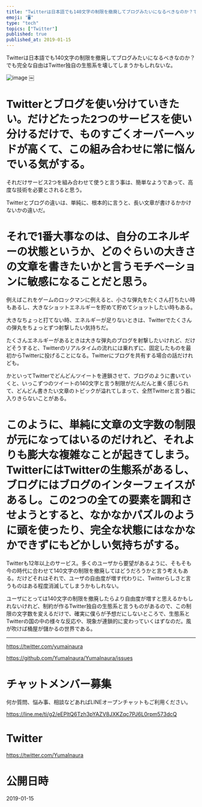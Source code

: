 ```yaml
---
title: "Twitterは日本語でも140文字の制限を撤廃してブログみたいになるべきなのか？でも完全な自由はTwitter独自の生態系を壊してしまうか"
emoji: "🖥"
type: "tech"
topics: ["Twitter"]
published: true
published_at: 2019-01-15
---
```


Twitterは日本語でも140文字の制限を撤廃してブログみたいになるべきなのか？でも完全な自由はTwitter独自の生態系を壊してしまうかもしれないな。

![image](https://user-images.githubusercontent.com/13635059/51148196-9a0eb580-18a0-11e9-8214-ce8d0b5e0c66.png)
￼


# Twitterとブログを使い分けていきたい。だけどたった2つのサービスを使い分けるだけで、ものすごくオーバーヘッドが高くて、この組み合わせに常に悩んでいる気がする。

それだけサービス2つを組み合わせて使うと言う事は、簡単なようであって、高度な技術を必要とされると思う。

Twitterとブログの違いは、単純に、根本的に言うと、長い文章が書けるかかけないかの違いだ。

# それで1番大事なのは、自分のエネルギーの状態というか、どのぐらいの大きさの文章を書きたいかと言うモチベーションに敏感になることだと思う。

例えばこれをゲームのロックマンに例えると、小さな弾丸をたくさん打ちたい時もあるし、大きなショットエネルギーを貯めて貯めてショットしたい時もある。

大きなちょっと打てない時、エネルギーが足りないときは、Twitterでたくさんの弾丸をちょっとずつ射撃したい気持ちだ。

たくさんエネルギーがあるときは大きな弾丸のブログを射撃したいけれど、だけどそうすると、Twitterのリアルタイムの流れには乗れずに、固定したものを最初からTwitterに投げることになる。Twitterにブログを共有する場合の話だけれども。

かといってTwitterでどんどんツイートを連鎖させて、ブログのように書いていくと、いっこずつのツイートの140文字と言う制限がだんだんと重く感じられて、どんどん書きたい文章のトピックが溢れてしまって、全然Twitterと言う器に入りきらないことがある。

# このように、単純に文章の文字数の制限が元になってはいるのだけれど、それよりも膨大な複雑なことが起きてしまう。TwitterにはTwitterの生態系があるし、ブログにはブログのインターフェイスがあるし。この2つの全ての要素を調和させようとすると、なかなかパズルのように頭を使ったり、完全な状態にはなかなかできずにもどかしい気持ちがする。

Twitterも12年以上のサービス。多くのユーザから要望があるように、そもそも今の時代に合わせて140文字の制限を撤廃してはどうだろうかと言う考えもある。だけどそれはそれで、ユーザの自由度が増す代わりに、Twitterらしさと言うものはある程度消滅してしまうかもしれない。

ユーザにとっては140文字の制限を撤廃したらより自由度が増すと思えるかもしれないけれど、制約が作るTwitter独自の生態系と言うものがあるので、この制限の文字数を変えるだけで、確実に僕らが予想だにしないところで、生態系とTwitterの国の中の様々な反応や、現象が連鎖的に変わっていくはずなのだ。風が吹けば桶屋が儲かるの世界である。




---

https://twitter.com/yumainaura

https://github.com/YumaInaura/YumaInaura/issues









<!-- Update From Qiita API -->

# チャットメンバー募集


何か質問、悩み事、相談などあればLINEオープンチャットもご利用ください。

https://line.me/ti/g2/eEPltQ6Tzh3pYAZV8JXKZqc7PJ6L0rpm573dcQ





# Twitter


https://twitter.com/YumaInaura


<!-- Update From Qiita API -->



# 公開日時

2019-01-15
